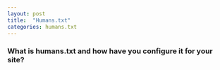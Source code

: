 ```yaml
---
layout: post
title:  "Humans.txt"
categories: humans.txt
---
```


### What is humans.txt and how have you configure it for your site?

